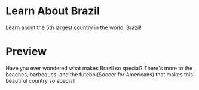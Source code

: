 # Learn About Brazil
Learn about the 5th largest country in the world, Brazil!

# Preview
Have you ever wondered what makes Brazil so special? There's more to the beaches, barbeques, and the futebol(Soccer for Americans) that makes this beautiful country so special!
